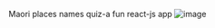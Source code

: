 Maori places names quiz-a fun react-js app
![image](https://user-images.githubusercontent.com/93057655/201829196-e34941d4-5d9b-4934-94b3-226852829a69.png)

